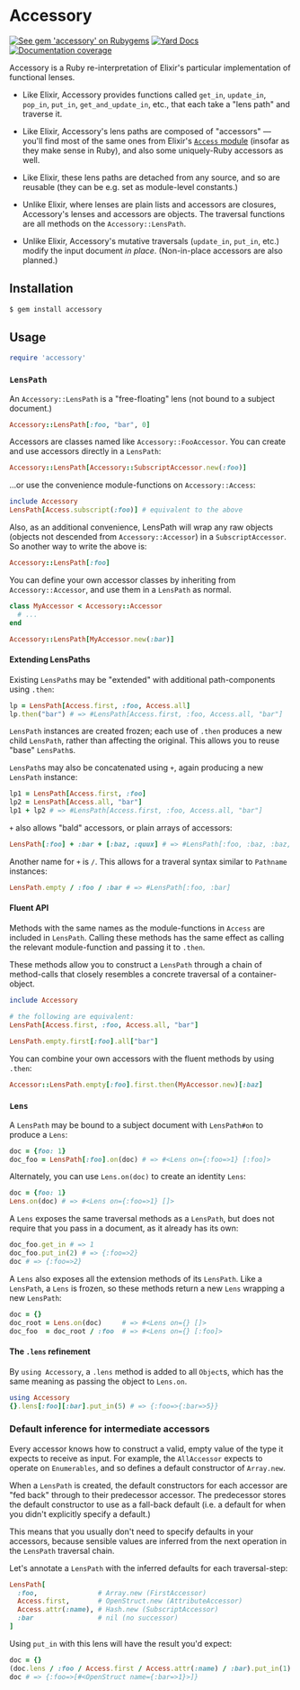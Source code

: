 # Accessory

[![See gem 'accessory' on Rubygems](https://badge.fury.io/rb/accessory.svg)](https://badge.fury.io/rb/accessory)
[![Yard Docs](http://img.shields.io/badge/yard-docs-blue.svg)](http://rubydoc.info/github/tsutsu/accessory/master)
[![Documentation coverage](http://inch-ci.org/github/tsutsu/accessory.png)](http://inch-ci.org/github/tsutsu/accessory)

Accessory is a Ruby re-interpretation of Elixir's particular implementation of functional lenses.

* Like Elixir, Accessory provides functions called `get_in`, `update_in`, `pop_in`, `put_in`, `get_and_update_in`, etc., that each take a "lens path" and traverse it.

* Like Elixir, Accessory's lens paths are composed of "accessors" — you'll find most of the same ones from Elixir's [`Access` module](https://hexdocs.pm/elixir/Access.html) (insofar as they make sense in Ruby), and also some uniquely-Ruby accessors as well.

* Like Elixir, these lens paths are detached from any source, and so are reusable (they can be e.g. set as module-level constants.)

* Unlike Elixir, where lenses are plain lists and accessors are closures, Accessory's lenses and accessors are objects. The traversal functions are all methods on the `Accessory::LensPath`.

* Unlike Elixir, Accessory's mutative traversals (`update_in`, `put_in`, etc.) modify the input document *in place*. (Non-in-place accessors are also planned.)

## Installation

```sh
$ gem install accessory
```

## Usage

```ruby
require 'accessory'
```

### `LensPath`

An `Accessory::LensPath` is a "free-floating" lens (not bound to a subject document.)

```ruby
Accessory::LensPath[:foo, "bar", 0]
```

Accessors are classes named like `Accessory::FooAccessor`. You can create and use accessors directly in a `LensPath`:

```ruby
Accessory::LensPath[Accessory::SubscriptAccessor.new(:foo)]
```

...or use the convenience module-functions on `Accessory::Access`:

```ruby
include Accessory
LensPath[Access.subscript(:foo)] # equivalent to the above
```

Also, as an additional convenience, LensPath will wrap any raw objects (objects not descended from `Accessory::Accessor`) in a `SubscriptAccessor`. So another way to write the above is:

```ruby
Accessory::LensPath[:foo]
```

You can define your own accessor classes by inheriting from `Accessory::Accessor`, and use them in a `LensPath` as normal.

```ruby
class MyAccessor < Accessory::Accessor
  # ...
end

Accessory::LensPath[MyAccessor.new(:bar)]
```

#### Extending LensPaths

Existing `LensPath`s may be "extended" with additional path-components using `.then`:

```ruby
lp = LensPath[Access.first, :foo, Access.all]
lp.then("bar") # => #LensPath[Access.first, :foo, Access.all, "bar"]
```

`LensPath` instances are created frozen; each use of `.then` produces a new child `LensPath`, rather than affecting the original. This allows you to reuse "base" `LensPath`s.

`LensPath`s may also be concatenated using `+`, again producing a new `LensPath` instance:

```ruby
lp1 = LensPath[Access.first, :foo]
lp2 = LensPath[Access.all, "bar"]
lp1 + lp2 # => #LensPath[Access.first, :foo, Access.all, "bar"]
```

`+` also allows "bald" accessors, or plain arrays of accessors:

```ruby
LensPath[:foo] + :bar + [:baz, :quux] # => #LensPath[:foo, :baz, :baz, :quux]
```

Another name for `+` is `/`. This allows for a traveral syntax similar to `Pathname` instances:

```ruby
LensPath.empty / :foo / :bar # => #LensPath[:foo, :bar]
```

#### Fluent API

Methods with the same names as the module-functions in `Access` are included in `LensPath`. Calling these methods has the same effect as calling the relevant module-function and passing it to `.then`.

These methods allow you to construct a `LensPath` through a chain of method-calls that closely resembles a concrete traversal of a container-object.

```ruby
include Accessory

# the following are equivalent:
LensPath[Access.first, :foo, Access.all, "bar"]

LensPath.empty.first[:foo].all["bar"]
```

You can combine your own accessors with the fluent methods by using `.then`:

```ruby
Accessor::LensPath.empty[:foo].first.then(MyAccessor.new)[:baz]
```

### `Lens`

A `LensPath` may be bound to a subject document with `LensPath#on` to produce a `Lens`:

```ruby
doc = {foo: 1}
doc_foo = LensPath[:foo].on(doc) # => #<Lens on={:foo=>1} [:foo]>
```

Alternately, you can use `Lens.on(doc)` to create an identity `Lens`:

```ruby
doc = {foo: 1}
Lens.on(doc) # => #<Lens on={:foo=>1} []>
```

A `Lens` exposes the same traversal methods as a `LensPath`, but does not require that you pass in a document, as it already has its own:

```ruby
doc_foo.get_in # => 1
doc_foo.put_in(2) # => {:foo=>2}
doc # => {:foo=>2}
```

A `Lens` also exposes all the extension methods of its `LensPath`. Like a `LensPath`, a `Lens` is frozen, so these methods return a new `Lens` wrapping a new `LensPath`:

```ruby
doc = {}
doc_root = Lens.on(doc)     # => #<Lens on={} []>
doc_foo  = doc_root / :foo  # => #<Lens on={} [:foo]>
```

#### The `.lens` refinement

By `using Accessory`, a `.lens` method is added to all `Object`s, which has the same meaning as passing the object to `Lens.on`.

```ruby
using Accessory
{}.lens[:foo][:bar].put_in(5) # => {:foo=>{:bar=>5}}
```

### Default inference for intermediate accessors

Every accessor knows how to construct a valid, empty value of the type it expects to receive as input. For example, the `AllAccessor` expects to operate on `Enumerables`, and so defines a default constructor of `Array.new`.

When a `LensPath` is created, the default constructors for each accessor are "fed back" through to their predecessor accessor. The predecessor stores the default constructor to use as a fall-back default (i.e. a default for when you didn't explicitly specify a default.)

This means that you usually don't need to specify defaults in your accessors, because sensible values are inferred from the next operation in the `LensPath` traversal chain.

Let's annotate a `LensPath` with the inferred defaults for each traversal-step:

```ruby
LensPath[
  :foo,               # Array.new (FirstAccessor)
  Access.first,       # OpenStruct.new (AttributeAccessor)
  Access.attr(:name), # Hash.new (SubscriptAccessor)
  :bar                # nil (no successor)
]
```

Using `put_in` with this lens will have the result you'd expect:

```ruby
doc = {}
(doc.lens / :foo / Access.first / Access.attr(:name) / :bar).put_in(1)
doc # => {:foo=>[#<OpenStruct name={:bar=>1}>]}
```

